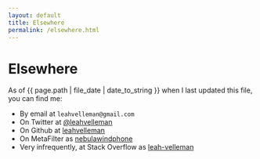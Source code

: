 ```yaml
---
layout: default
title: Elsewhere
permalink: /elsewhere.html
---
```


# Elsewhere

As of {{ page.path | file_date | date_to_string }} when I last updated this file, you can 
find me:
- By email at `leahvelleman@gmail.com`
- On Twitter at <a href="https://www.twitter.com/leahvelleman">@leahvelleman</a>
- On Github at <a href="https://github.com/leahvelleman">leahvelleman</a>
- On MetaFilter as <a href="https://www.metafilter.com/user/21600">nebulawindphone</a>
- Very infrequently, at Stack Overflow as <a href="https://stackoverflow.com/users/5300714/leah-velleman">leah-velleman</a>



